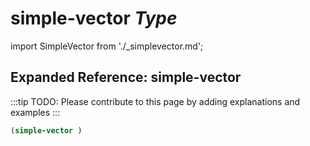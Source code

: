 # **simple-vector** *Type*

import SimpleVector from './_simplevector.md';

<SimpleVector />

## Expanded Reference: simple-vector

:::tip
TODO: Please contribute to this page by adding explanations and examples
:::

```lisp
(simple-vector )
```
